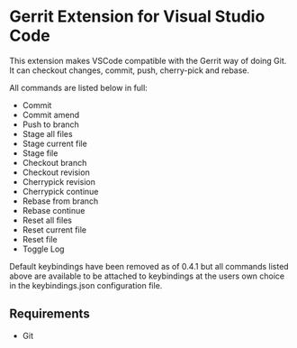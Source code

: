 # Gerrit Extension for Visual Studio Code

This extension makes VSCode compatible with the Gerrit way of doing Git.
It can checkout changes, commit, push, cherry-pick and rebase.

All commands are listed below in full:

* Commit
* Commit amend
* Push to branch
* Stage all files
* Stage current file
* Stage file
* Checkout branch
* Checkout revision
* Cherrypick revision
* Cherrypick continue
* Rebase from branch
* Rebase continue
* Reset all files
* Reset current file
* Reset file
* Toggle Log

Default keybindings have been removed as of 0.4.1 but all commands listed above are available to be 
attached to keybindings at the users own choice in the keybindings.json configuration file.

## Requirements

* Git
